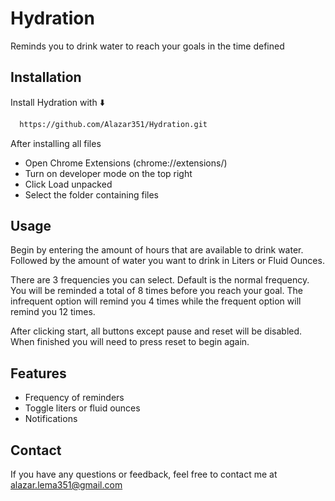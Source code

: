 
# Hydration

Reminds you to drink water to reach your goals in the time defined



## Installation

Install Hydration with ⬇️

```bash
  https://github.com/Alazar351/Hydration.git

```

After installing all files
- Open Chrome Extensions (chrome://extensions/)
- Turn on developer mode on the top right
- Click Load unpacked
- Select the folder containing files
## Usage

Begin by entering the amount of hours that are available to drink water.
Followed by the amount of water you want to drink in Liters or Fluid Ounces.

There are 3 frequencies you can select. Default is the normal frequency. You will be reminded a total of 8 times before you reach your goal. The infrequent option will remind you 4 times while the frequent option will remind you 12 times. 

After clicking start, all buttons except pause and reset will be disabled. When finished you will need to press reset to begin again.


## Features

- Frequency of reminders
- Toggle liters or fluid ounces
- Notifications



## Contact

If you have any questions or feedback, feel free to contact me at alazar.lema351@gmail.com
